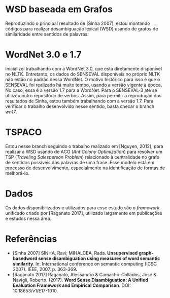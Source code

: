 # WSD baseada em Grafos

Reproduzindo o principal resultado de [Sinha 2007], estou montando códigos para realizar desambiguação lexical (WSD) usando de grafos de similaridade entre sentidos de palavras.

# WordNet 3.0 e 1.7

Inicializei trabalhando com a WordNet 3.0, que está diretamente disponível no NLTK.
Entretanto, os dados do SENSEVAL disponíveis no próprio NLTK não estão no padrão dessa WordNet.
O motivo histórico para isso é que o SENSEVAL foi realizado há muito tempo, usando a versão vigente à época.
No caso, essa é a versão 1.7 para a WordNet. Para o SENSEVAL-3 até se utilizou outro repositório de verbos.
Assim, para permitir a reprodução dos resultados de Sinha, estou também trabalhando com a versão 1.7.
Para verificar o trabalho desenvolvido nesse sentido, basta checar o branch _wn17_.

# TSPACO

Estou nesse branch seguindo o trabalho realizado em [Nguyen, 2012], para realizar a WSD usando de ACO (_Ant Colony Optimization_) para resolver um TSP (_Traveling Salesperson Problem_) relacionado à centralidade no grafo de sentidos possíveis das palavras de uma frase. Esse modelo está em processo de desenvolvimento, especialmente na identificação de formas de melhorá-lo.

# Dados
Os dados disponibilizados e utilizados para esse estudo são o _framework_ unificado criado por [Raganato 2017], utilizado largamente em publicações e estudos nessa área.


# Referências
* [Sinha 2007] SINHA, Ravi; MIHALCEA, Rada. __Unsupervised graph-basedword sense disambiguation using measures of word semantic similarity__. In: International conference on semantic computing (ICSC 2007). IEEE, 2007. p. 363-369.
* [Raganato 2017] Raganato, Alessandro & Camacho-Collados, José & Navigli, Roberto. (2017). __Word Sense Disambiguation: A Unified Evaluation Framework and Empirical Comparison__. DOI: 10.18653/v1/E17-1010.
